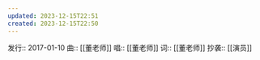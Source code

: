 ```yaml
---
updated: 2023-12-15T22:51
created: 2023-12-15T22:50
---
```

发行:: 2017-01-10
曲:: [[董老师]]
唱:: [[董老师]]
词:: [[董老师]]
抄袭:: [[演员]]